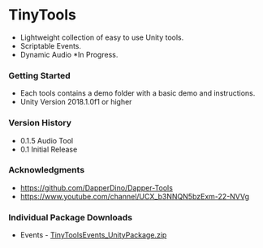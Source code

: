 # TinyTools
* Lightweight collection of easy to use Unity tools.
* Scriptable Events.
* Dynamic Audio *In Progress.

### Getting Started
* Each tools contains a demo folder with a basic demo and instructions.
* Unity Version 2018.1.0f1 or higher

### Version History
* 0.1.5 Audio Tool
* 0.1 Initial Release

### Acknowledgments

* https://github.com/DapperDino/Dapper-Tools
* https://www.youtube.com/channel/UCX_b3NNQN5bzExm-22-NVVg

### Individual Package Downloads
* Events - [TinyToolsEvents_UnityPackage.zip](https://github.com/1ukeb/TinyTools/files/6559449/TinyToolsEvents_UnityPackage.zip)
